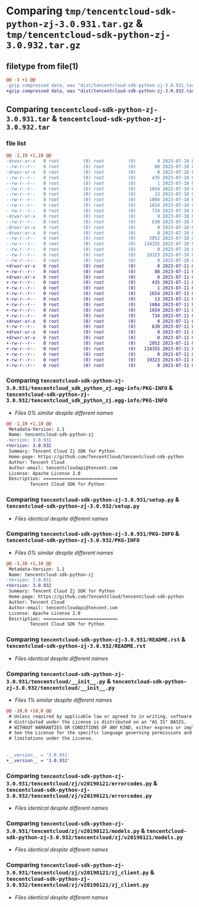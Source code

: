 # Comparing `tmp/tencentcloud-sdk-python-zj-3.0.931.tar.gz` & `tmp/tencentcloud-sdk-python-zj-3.0.932.tar.gz`

## filetype from file(1)

```diff
@@ -1 +1 @@
-gzip compressed data, was "dist/tencentcloud-sdk-python-zj-3.0.931.tar", last modified: Mon Jul 10 01:02:45 2023, max compression
+gzip compressed data, was "dist/tencentcloud-sdk-python-zj-3.0.932.tar", last modified: Tue Jul 11 01:08:30 2023, max compression
```

## Comparing `tencentcloud-sdk-python-zj-3.0.931.tar` & `tencentcloud-sdk-python-zj-3.0.932.tar`

### file list

```diff
@@ -1,19 +1,19 @@
-drwxr-xr-x   0 root         (0) root         (0)        0 2023-07-10 01:02:45.000000 tencentcloud-sdk-python-zj-3.0.931/
--rw-r--r--   0 root         (0) root         (0)       88 2023-07-10 01:02:45.000000 tencentcloud-sdk-python-zj-3.0.931/setup.cfg
-drwxr-xr-x   0 root         (0) root         (0)        0 2023-07-10 01:02:45.000000 tencentcloud-sdk-python-zj-3.0.931/tencentcloud_sdk_python_zj.egg-info/
--rw-r--r--   0 root         (0) root         (0)      435 2023-07-10 01:02:45.000000 tencentcloud-sdk-python-zj-3.0.931/tencentcloud_sdk_python_zj.egg-info/SOURCES.txt
--rw-r--r--   0 root         (0) root         (0)        1 2023-07-10 01:02:45.000000 tencentcloud-sdk-python-zj-3.0.931/tencentcloud_sdk_python_zj.egg-info/dependency_links.txt
--rw-r--r--   0 root         (0) root         (0)     1654 2023-07-10 01:02:45.000000 tencentcloud-sdk-python-zj-3.0.931/tencentcloud_sdk_python_zj.egg-info/PKG-INFO
--rw-r--r--   0 root         (0) root         (0)       13 2023-07-10 01:02:45.000000 tencentcloud-sdk-python-zj-3.0.931/tencentcloud_sdk_python_zj.egg-info/top_level.txt
--rw-r--r--   0 root         (0) root         (0)     1004 2023-07-10 01:02:45.000000 tencentcloud-sdk-python-zj-3.0.931/setup.py
--rw-r--r--   0 root         (0) root         (0)     1654 2023-07-10 01:02:45.000000 tencentcloud-sdk-python-zj-3.0.931/PKG-INFO
--rw-r--r--   0 root         (0) root         (0)      734 2023-07-10 01:02:45.000000 tencentcloud-sdk-python-zj-3.0.931/README.rst
-drwxr-xr-x   0 root         (0) root         (0)        0 2023-07-10 01:02:45.000000 tencentcloud-sdk-python-zj-3.0.931/tencentcloud/
--rw-r--r--   0 root         (0) root         (0)      630 2023-07-10 01:02:45.000000 tencentcloud-sdk-python-zj-3.0.931/tencentcloud/__init__.py
-drwxr-xr-x   0 root         (0) root         (0)        0 2023-07-10 01:02:45.000000 tencentcloud-sdk-python-zj-3.0.931/tencentcloud/zj/
-drwxr-xr-x   0 root         (0) root         (0)        0 2023-07-10 01:02:45.000000 tencentcloud-sdk-python-zj-3.0.931/tencentcloud/zj/v20190121/
--rw-r--r--   0 root         (0) root         (0)     2052 2023-07-10 01:02:45.000000 tencentcloud-sdk-python-zj-3.0.931/tencentcloud/zj/v20190121/errorcodes.py
--rw-r--r--   0 root         (0) root         (0)   114355 2023-07-10 01:02:45.000000 tencentcloud-sdk-python-zj-3.0.931/tencentcloud/zj/v20190121/models.py
--rw-r--r--   0 root         (0) root         (0)        0 2023-07-10 01:02:45.000000 tencentcloud-sdk-python-zj-3.0.931/tencentcloud/zj/v20190121/__init__.py
--rw-r--r--   0 root         (0) root         (0)    19323 2023-07-10 01:02:45.000000 tencentcloud-sdk-python-zj-3.0.931/tencentcloud/zj/v20190121/zj_client.py
--rw-r--r--   0 root         (0) root         (0)        0 2023-07-10 01:02:45.000000 tencentcloud-sdk-python-zj-3.0.931/tencentcloud/zj/__init__.py
+drwxr-xr-x   0 root         (0) root         (0)        0 2023-07-11 01:08:30.000000 tencentcloud-sdk-python-zj-3.0.932/
+-rw-r--r--   0 root         (0) root         (0)       88 2023-07-11 01:08:30.000000 tencentcloud-sdk-python-zj-3.0.932/setup.cfg
+drwxr-xr-x   0 root         (0) root         (0)        0 2023-07-11 01:08:30.000000 tencentcloud-sdk-python-zj-3.0.932/tencentcloud_sdk_python_zj.egg-info/
+-rw-r--r--   0 root         (0) root         (0)      435 2023-07-11 01:08:30.000000 tencentcloud-sdk-python-zj-3.0.932/tencentcloud_sdk_python_zj.egg-info/SOURCES.txt
+-rw-r--r--   0 root         (0) root         (0)        1 2023-07-11 01:08:30.000000 tencentcloud-sdk-python-zj-3.0.932/tencentcloud_sdk_python_zj.egg-info/dependency_links.txt
+-rw-r--r--   0 root         (0) root         (0)     1654 2023-07-11 01:08:30.000000 tencentcloud-sdk-python-zj-3.0.932/tencentcloud_sdk_python_zj.egg-info/PKG-INFO
+-rw-r--r--   0 root         (0) root         (0)       13 2023-07-11 01:08:30.000000 tencentcloud-sdk-python-zj-3.0.932/tencentcloud_sdk_python_zj.egg-info/top_level.txt
+-rw-r--r--   0 root         (0) root         (0)     1004 2023-07-11 01:08:30.000000 tencentcloud-sdk-python-zj-3.0.932/setup.py
+-rw-r--r--   0 root         (0) root         (0)     1654 2023-07-11 01:08:30.000000 tencentcloud-sdk-python-zj-3.0.932/PKG-INFO
+-rw-r--r--   0 root         (0) root         (0)      734 2023-07-11 01:08:30.000000 tencentcloud-sdk-python-zj-3.0.932/README.rst
+drwxr-xr-x   0 root         (0) root         (0)        0 2023-07-11 01:08:30.000000 tencentcloud-sdk-python-zj-3.0.932/tencentcloud/
+-rw-r--r--   0 root         (0) root         (0)      630 2023-07-11 01:08:30.000000 tencentcloud-sdk-python-zj-3.0.932/tencentcloud/__init__.py
+drwxr-xr-x   0 root         (0) root         (0)        0 2023-07-11 01:08:30.000000 tencentcloud-sdk-python-zj-3.0.932/tencentcloud/zj/
+drwxr-xr-x   0 root         (0) root         (0)        0 2023-07-11 01:08:30.000000 tencentcloud-sdk-python-zj-3.0.932/tencentcloud/zj/v20190121/
+-rw-r--r--   0 root         (0) root         (0)     2052 2023-07-11 01:08:30.000000 tencentcloud-sdk-python-zj-3.0.932/tencentcloud/zj/v20190121/errorcodes.py
+-rw-r--r--   0 root         (0) root         (0)   114355 2023-07-11 01:08:30.000000 tencentcloud-sdk-python-zj-3.0.932/tencentcloud/zj/v20190121/models.py
+-rw-r--r--   0 root         (0) root         (0)        0 2023-07-11 01:08:30.000000 tencentcloud-sdk-python-zj-3.0.932/tencentcloud/zj/v20190121/__init__.py
+-rw-r--r--   0 root         (0) root         (0)    19323 2023-07-11 01:08:30.000000 tencentcloud-sdk-python-zj-3.0.932/tencentcloud/zj/v20190121/zj_client.py
+-rw-r--r--   0 root         (0) root         (0)        0 2023-07-11 01:08:30.000000 tencentcloud-sdk-python-zj-3.0.932/tencentcloud/zj/__init__.py
```

### Comparing `tencentcloud-sdk-python-zj-3.0.931/tencentcloud_sdk_python_zj.egg-info/PKG-INFO` & `tencentcloud-sdk-python-zj-3.0.932/tencentcloud_sdk_python_zj.egg-info/PKG-INFO`

 * *Files 0% similar despite different names*

```diff
@@ -1,10 +1,10 @@
 Metadata-Version: 1.1
 Name: tencentcloud-sdk-python-zj
-Version: 3.0.931
+Version: 3.0.932
 Summary: Tencent Cloud Zj SDK for Python
 Home-page: https://github.com/TencentCloud/tencentcloud-sdk-python
 Author: Tencent Cloud
 Author-email: tencentcloudapi@tencent.com
 License: Apache License 2.0
 Description: ============================
         Tencent Cloud SDK for Python
```

### Comparing `tencentcloud-sdk-python-zj-3.0.931/setup.py` & `tencentcloud-sdk-python-zj-3.0.932/setup.py`

 * *Files identical despite different names*

### Comparing `tencentcloud-sdk-python-zj-3.0.931/PKG-INFO` & `tencentcloud-sdk-python-zj-3.0.932/PKG-INFO`

 * *Files 0% similar despite different names*

```diff
@@ -1,10 +1,10 @@
 Metadata-Version: 1.1
 Name: tencentcloud-sdk-python-zj
-Version: 3.0.931
+Version: 3.0.932
 Summary: Tencent Cloud Zj SDK for Python
 Home-page: https://github.com/TencentCloud/tencentcloud-sdk-python
 Author: Tencent Cloud
 Author-email: tencentcloudapi@tencent.com
 License: Apache License 2.0
 Description: ============================
         Tencent Cloud SDK for Python
```

### Comparing `tencentcloud-sdk-python-zj-3.0.931/README.rst` & `tencentcloud-sdk-python-zj-3.0.932/README.rst`

 * *Files identical despite different names*

### Comparing `tencentcloud-sdk-python-zj-3.0.931/tencentcloud/__init__.py` & `tencentcloud-sdk-python-zj-3.0.932/tencentcloud/__init__.py`

 * *Files 1% similar despite different names*

```diff
@@ -10,8 +10,8 @@
 # Unless required by applicable law or agreed to in writing, software
 # distributed under the License is distributed on an "AS IS" BASIS,
 # WITHOUT WARRANTIES OR CONDITIONS OF ANY KIND, either express or implied.
 # See the License for the specific language governing permissions and
 # limitations under the License.
 
 
-__version__ = '3.0.931'
+__version__ = '3.0.932'
```

### Comparing `tencentcloud-sdk-python-zj-3.0.931/tencentcloud/zj/v20190121/errorcodes.py` & `tencentcloud-sdk-python-zj-3.0.932/tencentcloud/zj/v20190121/errorcodes.py`

 * *Files identical despite different names*

### Comparing `tencentcloud-sdk-python-zj-3.0.931/tencentcloud/zj/v20190121/models.py` & `tencentcloud-sdk-python-zj-3.0.932/tencentcloud/zj/v20190121/models.py`

 * *Files identical despite different names*

### Comparing `tencentcloud-sdk-python-zj-3.0.931/tencentcloud/zj/v20190121/zj_client.py` & `tencentcloud-sdk-python-zj-3.0.932/tencentcloud/zj/v20190121/zj_client.py`

 * *Files identical despite different names*

